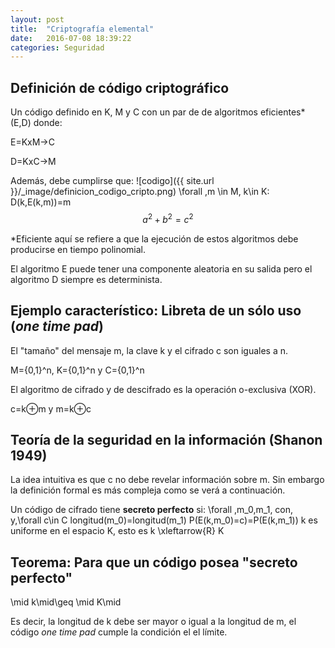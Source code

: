 ```yaml
---
layout: post
title:  "Criptografía elemental"
date:   2016-07-08 18:39:22
categories: Seguridad
---
```

Definición de código criptográfico
----------------------------------

Un código definido en K, M y C con un par de de algoritmos eficientes* (E,D) donde:

E=KxM→C

D=KxC→M

Además, debe cumplirse que: ![codigo]({{ site.url }}/_image/definicion_codigo_cripto.png) 
\forall \,m \in M, k\in K: D(k,E(k,m))=m
$$a^2 + b^2 = c^2$$

*Eficiente aquí se refiere a que la ejecución de estos algoritmos debe producirse en tiempo polinomial.

El algoritmo E puede tener una componente aleatoria en su salida pero el algoritmo D siempre es determinista.

Ejemplo característico: Libreta de un sólo uso (*one time pad*)
---------------------------------------------------------------
El "tamaño" del mensaje m, la clave k y el cifrado c son iguales a n.

M={0,1}^n, K={0,1}^n y C={0,1}^n

El algoritmo de cifrado y de descifrado es la operación o-exclusiva (XOR).

c=k⊕m y m=k⊕c

Teoría de la seguridad en la información (Shanon 1949)
------------------------------------------------------

La idea intuitiva es que c no debe revelar información sobre m. Sin embargo la definición formal es más compleja como se verá a continuación.

Un código de cifrado tiene **secreto perfecto** si:
\forall \,m_0,m_1\, con\, y\,\forall c\in C
longitud(m_0)=longitud(m_1)
P(E(k,m_0)=c)=P(E(k,m_1))
k es uniforme en el espacio K, esto es k \xleftarrow{R} K

Teorema: Para que un código posea "secreto perfecto"
----------------------------------------------------
\mid k\mid\geq \mid K\mid

Es decir, la longitud de k debe ser mayor o igual a la longitud de m, el código *one time pad* cumple la condición el el límite.

